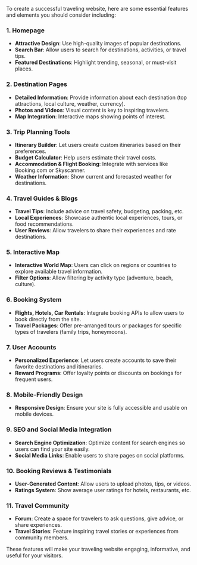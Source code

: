 To create a successful traveling website, here are some essential features and elements you should consider including:

### 1. **Homepage**
   - **Attractive Design**: Use high-quality images of popular destinations.
   - **Search Bar**: Allow users to search for destinations, activities, or travel tips.
   - **Featured Destinations**: Highlight trending, seasonal, or must-visit places.

### 2. **Destination Pages**
   - **Detailed Information**: Provide information about each destination (top attractions, local culture, weather, currency).
   - **Photos and Videos**: Visual content is key to inspiring travelers.
   - **Map Integration**: Interactive maps showing points of interest.

### 3. **Trip Planning Tools**
   - **Itinerary Builder**: Let users create custom itineraries based on their preferences.
   - **Budget Calculator**: Help users estimate their travel costs.
   - **Accommodation & Flight Booking**: Integrate with services like Booking.com or Skyscanner.
   - **Weather Information**: Show current and forecasted weather for destinations.

### 4. **Travel Guides & Blogs**
   - **Travel Tips**: Include advice on travel safety, budgeting, packing, etc.
   - **Local Experiences**: Showcase authentic local experiences, tours, or food recommendations.
   - **User Reviews**: Allow travelers to share their experiences and rate destinations.

### 5. **Interactive Map**
   - **Interactive World Map**: Users can click on regions or countries to explore available travel information.
   - **Filter Options**: Allow filtering by activity type (adventure, beach, culture).

### 6. **Booking System**
   - **Flights, Hotels, Car Rentals**: Integrate booking APIs to allow users to book directly from the site.
   - **Travel Packages**: Offer pre-arranged tours or packages for specific types of travelers (family trips, honeymoons).

### 7. **User Accounts**
   - **Personalized Experience**: Let users create accounts to save their favorite destinations and itineraries.
   - **Reward Programs**: Offer loyalty points or discounts on bookings for frequent users.

### 8. **Mobile-Friendly Design**
   - **Responsive Design**: Ensure your site is fully accessible and usable on mobile devices.

### 9. **SEO and Social Media Integration**
   - **Search Engine Optimization**: Optimize content for search engines so users can find your site easily.
   - **Social Media Links**: Enable users to share pages on social platforms.

### 10. **Booking Reviews & Testimonials**
   - **User-Generated Content**: Allow users to upload photos, tips, or videos.
   - **Ratings System**: Show average user ratings for hotels, restaurants, etc.

### 11. **Travel Community**
   - **Forum**: Create a space for travelers to ask questions, give advice, or share experiences.
   - **Travel Stories**: Feature inspiring travel stories or experiences from community members.

These features will make your traveling website engaging, informative, and useful for your visitors.